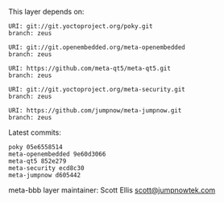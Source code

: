 This layer depends on:

    URI: git://git.yoctoproject.org/poky.git
    branch: zeus

    URI: git://git.openembedded.org/meta-openembedded
    branch: zeus

    URI: https://github.com/meta-qt5/meta-qt5.git
    branch: zeus 

    URI: git://git.yoctoproject.org/meta-security.git
    branch: zeus 

    URI: https://github.com/jumpnow/meta-jumpnow.git
    branch: zeus


Latest commits:

    poky 05e6558514
    meta-openembedded 9e60d3066
    meta-qt5 852e279
    meta-security ecd8c30
    meta-jumpnow d605442


meta-bbb layer maintainer: Scott Ellis <scott@jumpnowtek.com>
